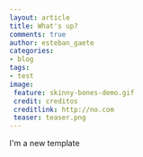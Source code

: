 ```yaml
---
layout: article
title: What's up?
comments: true
author: esteban_gaete
categories:
- blog
tags:
- test
image:
 feature: skinny-bones-demo.gif
 credit: creditos
 creditlink: http://no.com
 teaser: teaser.png
---
```


I'm a new template